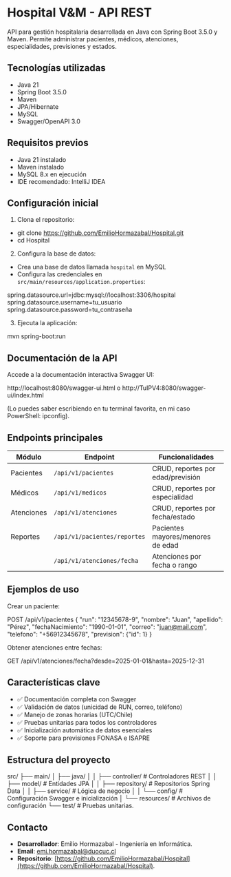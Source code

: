# Hospital V&M - API REST

API para gestión hospitalaria desarrollada en Java con Spring Boot 3.5.0 y Maven. Permite administrar pacientes, médicos, atenciones, especialidades, previsiones y estados.

## Tecnologías utilizadas
- Java 21
- Spring Boot 3.5.0
- Maven
- JPA/Hibernate
- MySQL
- Swagger/OpenAPI 3.0

## Requisitos previos
- Java 21 instalado
- Maven instalado
- MySQL 8.x en ejecución
- IDE recomendado: IntelliJ IDEA

## Configuración inicial
1. Clona el repositorio:

- git clone https://github.com/EmilioHormazabal/Hospital.git
- cd Hospital

2. Configura la base de datos:

- Crea una base de datos llamada `hospital` en MySQL
- Configura las credenciales en `src/main/resources/application.properties`:

spring.datasource.url=jdbc:mysql://localhost:3306/hospital
spring.datasource.username=tu_usuario
spring.datasource.password=tu_contraseña


3. Ejecuta la aplicación:

mvn spring-boot:run


## Documentación de la API
Accede a la documentación interactiva Swagger UI:

http://localhost:8080/swagger-ui.html 
o 
http://TuIPV4:8080/swagger-ui/index.html

(Lo puedes saber escribiendo en tu terminal favorita, en mi caso PowerShell: ipconfig).

## Endpoints principales
| Módulo         | Endpoint                     | Funcionalidades |
|----------------|------------------------------|-----------------|
| Pacientes      | `/api/v1/pacientes`          | CRUD, reportes por edad/previsión |
| Médicos        | `/api/v1/medicos`            | CRUD, reportes por especialidad |
| Atenciones     | `/api/v1/atenciones`         | CRUD, reportes por fecha/estado |
| Reportes       | `/api/v1/pacientes/reportes` | Pacientes mayores/menores de edad |
|                | `/api/v1/atenciones/fecha`   | Atenciones por fecha o rango |

## Ejemplos de uso
Crear un paciente:

POST /api/v1/pacientes
{
"run": "12345678-9",
"nombre": "Juan",
"apellido": "Pérez",
"fechaNacimiento": "1990-01-01",
"correo": "juan@mail.com",
"telefono": "+56912345678",
"prevision": {"id": 1}
}


Obtener atenciones entre fechas:

GET /api/v1/atenciones/fecha?desde=2025-01-01&hasta=2025-12-31


## Características clave
- ✅ Documentación completa con Swagger
- ✅ Validación de datos (unicidad de RUN, correo, teléfono)
- ✅ Manejo de zonas horarias (UTC/Chile)
- ✅ Pruebas unitarias para todos los controladores
- ✅ Inicialización automática de datos esenciales
- ✅ Soporte para previsiones FONASA e ISAPRE

## Estructura del proyecto

src/
├── main/
│ ├── java/
│ │ ├── controller/ # Controladores REST
│ │ ├── model/ # Entidades JPA
│ │ ├── repository/ # Repositorios Spring Data
│ │ ├── service/ # Lógica de negocio
│ │ └── config/ # Configuración Swagger e inicialización
│ └── resources/ # Archivos de configuración
└── test/ # Pruebas unitarias.


## Contacto
- **Desarrollador**: Emilio Hormazabal - Ingeniería en Informática.
- **Email**: emi.hormazabal@duocuc.cl
- **Repositorio**: [https://github.com/EmilioHormazabal/Hospital](https://github.com/EmilioHormazabal/Hospital).
